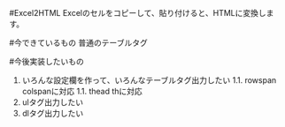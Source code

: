 #Excel2HTML
Excelのセルをコピーして、貼り付けると、HTMLに変換します。

#今できているもの
普通のテーブルタグ

#今後実装したいもの
1. いろんな設定欄を作って、いろんなテーブルタグ出力したい
1.1. rowspan colspanに対応
1.1. thead thに対応
1. ulタグ出力したい
1. dlタグ出力したい
